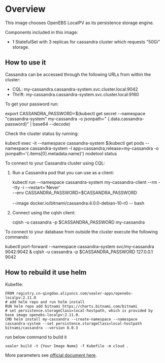 # Overview

This image chooses OpenEBS LocalPV as its persistence storage engine.

Components included in this image:

* 1 StatefulSet with 3 replicas for cassandra cluster which requests "50Gi" storage.

## How to use it

Cassandra can be accessed through the following URLs from within the cluster:

* CQL: my-cassandra.cassandra-system.svc.cluster.local:9042
* Thrift: my-cassandra.cassandra-system.svc.cluster.local:9160

To get your password run:

export CASSANDRA_PASSWORD=$(kubectl get secret --namespace "cassandra-system" my-cassandra -o jsonpath="
{.data.cassandra-password}" | base64 --decode)

Check the cluster status by running:

kubectl exec -it --namespace cassandra-system $(kubectl get pods --namespace cassandra-system -l
app=cassandra,release=my-cassandra -o jsonpath='{.items[0].metadata.name}') nodetool status

To connect to your Cassandra cluster using CQL:

1. Run a Cassandra pod that you can use as a client:

   kubectl run --namespace cassandra-system my-cassandra-client --rm --tty -i --restart='Never' \
   --env CASSANDRA_PASSWORD=$CASSANDRA_PASSWORD \
   \
   --image docker.io/bitnami/cassandra:4.0.0-debian-10-r0 -- bash

2. Connect using the cqlsh client:

   cqlsh -u cassandra -p $CASSANDRA_PASSWORD my-cassandra

To connect to your database from outside the cluster execute the following commands:

kubectl port-forward --namespace cassandra-system svc/my-cassandra 9042:9042 & cqlsh -u cassandra -p $CASSANDRA_PASSWORD
127.0.0.1 9042

## How to rebuild it use helm

Kubefile:

```shell
FROM registry.cn-qingdao.aliyuncs.com/sealer-apps/openebs-localpv:2.11.0
# add helm repo and run helm install
RUN helm repo add bitnami https://charts.bitnami.com/bitnami
# set persistence.storageClass=local-hostpath, which is provided by base image openebs-localpv:2.11.0.
CMD helm install my-cassandra --create-namespace --namespace cassandra-system --set persistence.storageClass=local-hostpath bitnami/cassandra --version 8.0.3
```

run below command to build it

```shell
sealer build -t {Your Image Name} -f Kubefile -m cloud .
```

More parameters see [official document here](https://artifacthub.io/packages/helm/bitnami/cassandra).

